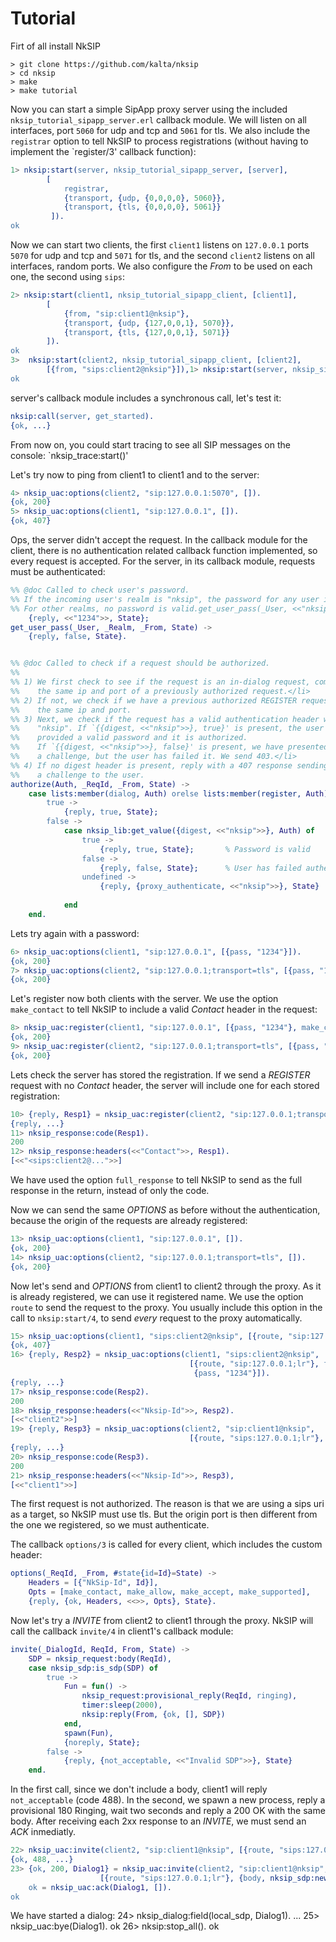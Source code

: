 Tutorial
========

Firt of all install NkSIP
```
> git clone https://github.com/kalta/nksip
> cd nksip
> make
> make tutorial
```

Now you can start a simple SipApp proxy server using the included `nksip_tutorial_sipapp_server.erl` callback module. We will listen on all interfaces, port `5060` for udp and tcp and `5061` for tls. We also include the `registrar` option to tell NkSIP to process registrations (without having to implement the `register/3' callback function):
```erlang
1> nksip:start(server, nksip_tutorial_sipapp_server, [server], 
		[
			registrar, 
		 	{transport, {udp, {0,0,0,0}, 5060}}, 
		 	{transport, {tls, {0,0,0,0}, 5061}}
		 ]).
ok
```

Now we can start two clients, the first `client1` listens on `127.0.0.1` ports `5070` for udp and tcp and `5071` for tls, and the second `client2` listens on all interfaces, random ports. We also configure the _From_ to be used on each one, the second using `sips`:

```erlang
2> nksip:start(client1, nksip_tutorial_sipapp_client, [client1], 
		[
			{from, "sip:client1@nksip"},
		 	{transport, {udp, {127,0,0,1}, 5070}}, 
		 	{transport, {tls, {127,0,0,1}, 5071}}
		]).
ok
3>	nksip:start(client2, nksip_tutorial_sipapp_client, [client2], 
		[{from, "sips:client2@nksip"}]),1> nksip:start(server, nksip_sipapp_sample, [server], [registrar, {transport, {udp, {0,0,0,0}, 5060}}, {transport, {tls, {0,0,0,0}, 5061}}]).
ok
```

server's callback module includes a synchronous call, let's test it:
```erlang
nksip:call(server, get_started).
{ok, ...}
```

From now on, you could start tracing to see all SIP messages on the console: `nksip_trace:start()'

Let's try now to ping from client1 to client1 and to the server:
```erlang
4> nksip_uac:options(client2, "sip:127.0.0.1:5070", []).
{ok, 200}
5> nksip_uac:options(client1, "sip:127.0.0.1", []).
{ok, 407}
```

Ops, the server didn't accept the request. In the callback module for the client, there is no 
authentication related callback function implemented, so every request is accepted. For the server, in its callback module, requests must be authenticated:

```erlang
%% @doc Called to check user's password.
%% If the incoming user's realm is "nksip", the password for any user is "1234". 
%% For other realms, no password is valid.get_user_pass(_User, <<"nksip">>, _From, State) -> 
    {reply, <<"1234">>, State};
get_user_pass(_User, _Realm, _From, State) -> 
    {reply, false, State}.


%% @doc Called to check if a request should be authorized.
%%
%% 1) We first check to see if the request is an in-dialog request, coming from 
%%    the same ip and port of a previously authorized request.</li>
%% 2) If not, we check if we have a previous authorized REGISTER request from 
%%    the same ip and port.
%% 3) Next, we check if the request has a valid authentication header with realm 
%%    "nksip". If `{{digest, <<"nksip">>}, true}' is present, the user has 
%%    provided a valid password and it is authorized. 
%%    If `{{digest, <<"nksip">>}, false}' is present, we have presented 
%%    a challenge, but the user has failed it. We send 403.</li>
%% 4) If no digest header is present, reply with a 407 response sending 
%%    a challenge to the user.
authorize(Auth, _ReqId, _From, State) ->
    case lists:member(dialog, Auth) orelse lists:member(register, Auth) of
        true -> 
            {reply, true, State};
        false ->
            case nksip_lib:get_value({digest, <<"nksip">>}, Auth) of
                true -> 
                    {reply, true, State};       % Password is valid
                false -> 
                    {reply, false, State};      % User has failed authentication
                undefined -> 
                    {reply, {proxy_authenticate, <<"nksip">>}, State}
                    
            end
    end.
```

Lets try again with a password:
```erlang
6> nksip_uac:options(client1, "sip:127.0.0.1", [{pass, "1234"}]).
{ok, 200}
7> nksip_uac:options(client2, "sip:127.0.0.1;transport=tls", [{pass, "1234"}]).
{ok, 200}
```

Let's register now both clients with the server. We use the option `make_contact` to tell NkSIP to include a valid _Contact_ header in the request:

```erlang
8> nksip_uac:register(client1, "sip:127.0.0.1", [{pass, "1234"}, make_contact]).
{ok, 200}
9> nksip_uac:register(client2, "sip:127.0.0.1;transport=tls", [{pass, "1234"}, make_contact]).
{ok, 200}
```

Lets check the server has stored the registration. If we send a _REGISTER_ request with no _Contact_ header, the server will include one for each stored registration:

```erlang
10> {reply, Resp1} = nksip_uac:register(client2, "sip:127.0.0.1;transport=tls", [{pass, "1234"}, full_response]).
{reply, ...}
11> nksip_response:code(Resp1).
200
12> nksip_response:headers(<<"Contact">>, Resp1).
[<<"<sips:client2@...">>]
```

We have used the option `full_response` to tell NkSIP to send as the full response in the return, instead of only the code. 

Now we can send the same _OPTIONS_ as before without the authentication, because the origin of the requests are already registered:

```erlang
13> nksip_uac:options(client1, "sip:127.0.0.1", []).
{ok, 200}
14> nksip_uac:options(client2, "sip:127.0.0.1;transport=tls", []).
{ok, 200}
```

Now let's send and _OPTIONS_ from client1 to client2 through the proxy. As it is already registered, we can use it registered name. We use the option `route` to send the request to the proxy. You usually include this option in the call to `nksip:start/4`, to send _every_ request to the proxy automatically.


```erlang
15> nksip_uac:options(client1, "sips:client2@nksip", [{route, "sip:127.0.0.1;lr"}]).
{ok, 407}
16> {reply, Resp2} = nksip_uac:options(client1, "sips:client2@nksip", 
										[{route, "sip:127.0.0.1;lr"}, full_response,
										 {pass, "1234"}]).
{reply, ...}
17> nksip_response:code(Resp2).
200
18> nksip_response:headers(<<"Nksip-Id">>, Resp2).
[<<"client2">>]
19> {reply, Resp3} = nksip_uac:options(client2, "sip:client1@nksip", 
										[{route, "sips:127.0.0.1;lr"}, full_response]),
{reply, ...}
20> nksip_response:code(Resp3).
200
21> nksip_response:headers(<<"Nksip-Id">>, Resp3),
[<<"client1">>]
```

The first request is not authorized. The reason is that we are using a sips uri as a target, so NkSIP must use tls. But the origin port is then different from the one we registered, so we 
must authenticate.

The callback `options/3` is called for every client, which includes the custom header:

```erlang
options(_ReqId, _From, #state{id=Id}=State) ->
    Headers = [{"NkSip-Id", Id}],
    Opts = [make_contact, make_allow, make_accept, make_supported],
    {reply, {ok, Headers, <<>>, Opts}, State}.
```

Now let's try a _INVITE_ from client2 to client1 through the proxy. NkSIP will call the callback `invite/4` in client1's callback module:

```erlang
invite(_DialogId, ReqId, From, State) ->
    SDP = nksip_request:body(ReqId),
    case nksip_sdp:is_sdp(SDP) of
        true ->
            Fun = fun() ->
                nksip_request:provisional_reply(ReqId, ringing),
                timer:sleep(2000),
                nksip:reply(From, {ok, [], SDP})
            end,
            spawn(Fun),
            {noreply, State};
        false ->
            {reply, {not_acceptable, <<"Invalid SDP">>}, State}
    end.
```

In the first call, since we don't include a body, client1 will reply `not_acceptable` (code 488).
In the second, we spawn a new process, reply a provisional 180 Ringing, wait two seconds and reply a 200 OK with the same body. After receiving each 2xx response to an _INVITE_, we must send an _ACK_ inmediatly.

```erlang
22> nksip_uac:invite(client2, "sip:client1@nksip", [{route, "sips:127.0.0.1;lr"}]).
{ok, 488, ...}
23> {ok, 200, Dialog1} = nksip_uac:invite(client2, "sip:client1@nksip", 
					[{route, "sips:127.0.0.1;lr"}, {body, nksip_sdp:new()}]),
	ok = nksip_uac:ack(Dialog1, []).
ok
```

We have started a dialog:
24> nksip_dialog:field(local_sdp, Dialog1).
...
25> nksip_uac:bye(Dialog1).
ok
26> nksip:stop_all().
ok
```




















